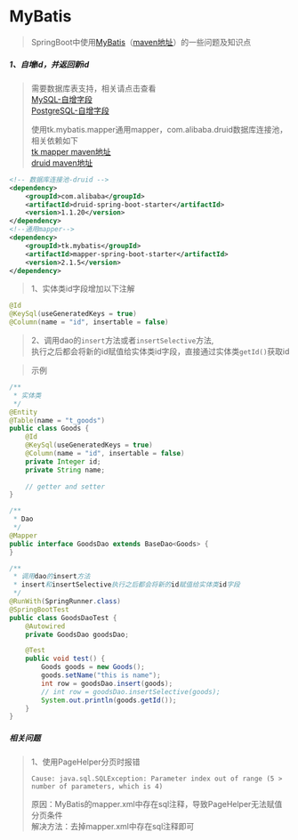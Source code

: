 # MyBatis

> SpringBoot中使用[MyBatis](https://mybatis.org/mybatis-3/zh/index.html)（[maven地址](https://mvnrepository.com/artifact/org.mybatis.spring.boot/mybatis-spring-boot-starter)）的一些问题及知识点  

##### 1、自增id，并返回新id

> 需要数据库表支持，相关请点击查看  
> [MySQL-自增字段](../sql/mysql.md#2-自增字段)  
> [PostgreSQL-自增字段](../sql/postgresql.md#1-自增字段)  
>  
> 使用tk.mybatis.mapper通用mapper，com.alibaba.druid数据库连接池，相关依赖如下  
> [tk mapper maven地址](https://mvnrepository.com/artifact/tk.mybatis/mapper-spring-boot-starter)  
> [druid maven地址](https://mvnrepository.com/artifact/com.alibaba/druid-spring-boot-starter)

```xml
<!-- 数据库连接池-druid -->
<dependency>
    <groupId>com.alibaba</groupId>
    <artifactId>druid-spring-boot-starter</artifactId>
    <version>1.1.20</version>
</dependency>
<!--通用mapper-->
<dependency>
    <groupId>tk.mybatis</groupId>
    <artifactId>mapper-spring-boot-starter</artifactId>
    <version>2.1.5</version>
</dependency>
```

> 1、实体类id字段增加以下注解  

```java
@Id
@KeySql(useGeneratedKeys = true)
@Column(name = "id", insertable = false)
```

> 2、调用dao的```insert```方法或者```insertSelective```方法,  
> 执行之后都会将新的id赋值给实体类id字段，直接通过实体类```getId()```获取id  

> 示例  

```java
/**
 * 实体类
 */
@Entity
@Table(name = "t_goods")
public class Goods {
    @Id
    @KeySql(useGeneratedKeys = true)
    @Column(name = "id", insertable = false)
    private Integer id;
    private String name;
    
    // getter and setter
}

/**
 * Dao
 */
@Mapper
public interface GoodsDao extends BaseDao<Goods> {
}

/**
 * 调用dao的insert方法
 * insert和insertSelective执行之后都会将新的id赋值给实体类id字段
 */
@RunWith(SpringRunner.class)
@SpringBootTest
public class GoodsDaoTest {
    @Autowired
    private GoodsDao goodsDao;

    @Test
    public void test() {
        Goods goods = new Goods();
        goods.setName("this is name");
        int row = goodsDao.insert(goods);
        // int row = goodsDao.insertSelective(goods);
        System.out.println(goods.getId());
    }
}
```

##### 相关问题

> 1、使用PageHelper分页时报错  
>  
> ```Cause: java.sql.SQLException: Parameter index out of range (5 > number of parameters, which is 4)```  
>  
> 原因：MyBatis的mapper.xml中存在sql注释，导致PageHelper无法赋值分页条件  
> 解决方法：去掉mapper.xml中存在sql注释即可  